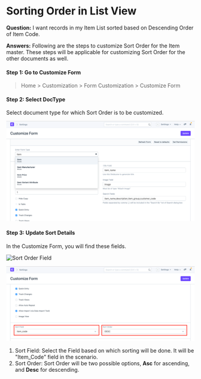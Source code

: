 
# Sorting Order in List View


**Question:** I want records in my Item List sorted based on Descending Order of Item Code.


**Answers:** Following are the steps to customize Sort Order for the Item master. These steps will be applicable for customizing Sort Order for the other documents as well.


#### Step 1: Go to Customize Form



> 
> Home > Customization > Form Customization > Customize Form
> 
> 
> 


#### Step 2: Select DocType


Select document type for which Sort Order is to be customized.


![Sort Order field](/files/customize-sorting-order-2.png)


#### Step 3: Update Sort Details


In the Customize Form, you will find these fields.


![Sort Order Field]({{docs_base_url}}//assets/img/customize/customize-sort-field.png)


![Sort Order field](/files/customize-sorting-order-1.png)


1. Sort Field: Select the Field based on which sorting will be done. It will be "Item\_Code" field in the scenario.
2. Sort Order: Sort Order will be two possible options, **Asc** for ascending, and **Desc** for descending.



